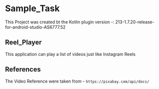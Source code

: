 # Sample_Task
This Project was created bt the Kotlin plugin version -: 213-1.7.20-release-for-android-studio-AS6777.52 

## Reel_Player
This application can play a list of videos just like Instagram Reels

## References 
The Video Reference were taken from - `https://pixabay.com/api/docs/`



